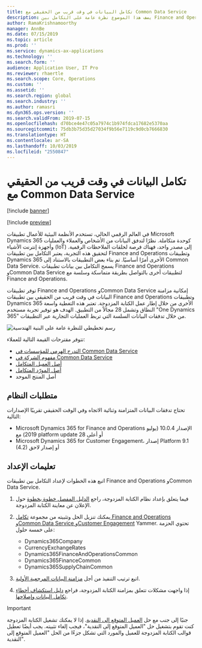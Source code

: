 ```yaml
---
title: تكامل البيانات في وقت قريب من الحقيقي مع Common Data Service
description: يصف هذا الموضوع نظرة عامة على التكامل بين Finance and Operations وCommon Data Service.
author: RamaKrishnamoorthy
manager: AnnBe
ms.date: 07/15/2019
ms.topic: article
ms.prod: ''
ms.service: dynamics-ax-applications
ms.technology: ''
ms.search.form: ''
audience: Application User, IT Pro
ms.reviewer: rhaertle
ms.search.scope: Core, Operations
ms.custom: ''
ms.assetid: ''
ms.search.region: global
ms.search.industry: ''
ms.author: ramasri
ms.dyn365.ops.version: ''
ms.search.validFrom: 2019-07-15
ms.openlocfilehash: d70bce4e47c05a7974c1b974fdca17682e5370aa
ms.sourcegitcommit: 75db3b75d35d27034f9b56e7119c9d0cb7666830
ms.translationtype: HT
ms.contentlocale: ar-SA
ms.lasthandoff: 10/03/2019
ms.locfileid: "2550847"
---
```

# <a name="near-real-time-data-integration-with-common-data-service"></a>تكامل البيانات في وقت قريب من الحقيقي مع Common Data Service

[!include [banner](../includes/banner.md)]

[!include [preview](../includes/preview-banner.md)]

في العالم الرقمي الحالي، تستخدم الأنظمة البيئية للأعمال تطبيقات Microsoft Dynamics 365 كوحدة متكاملة. نظرًا لتدفق البيانات من الأشخاص والعملاء والعمليات وأجهزة إنترنت الأشياء (IoT) إلى مصدر واحد، فهناك فرصة لحلقات الملاحظات الرقمية. لتحقيق هذه التجربة، يعتبر التكامل بين تطبيقات Finance and Operations وتطبيقات Dynamics 365 الأخرى أمرًا أساسيًا. تم بناء بعض التطبيقات بالاستناد إلى Common Data Service. يسمح التكامل بين بيانات تطبيقات Finance and Operations وCommon Data Service لتطبيقات أخرى بالتواصل بطريقة متماسكة وسلسة مع Finance and Operations.

توفر تطبيقات Finance and Operations وCommon Data Service إمكانية مزامنة البيانات في وقت قريب من الحقيقي بين تطبيقات Finance and Operations وتطبيقات Dynamics 365 الأخرى من خلال إطار عمل الكتابة المزدوجة. تعتبر هذه التغطية واسعة النطاق وتشمل 28 مجالاً من التطبيق. الهدف هو توفير تجربة مستخدم "One Dynamics 365" من خلال تدفقات البيانات السلسة التي تربط العمليات التجارية عبر التطبيقات.

![رسم تخطيطي للنظرة عامة على البنية الهندسية](media/dual-write-overview.jpg)

تتوفر مقترحات القيمة التالية للعملاء:

+ [التدرج الهرمي للمؤسسات في Common Data Service](dual-write-organization.md)
+ [مفهوم الشركة في Common Data Service](dual-write-company.md)
+ [أصل العميل المتكامل](dual-write-customer.md)
+ [أصل المورّد المتكامل](dual-write-vendor.md)
+ أصل المنتج الموحد

## <a name="system-requirements"></a>متطلبات النظام

تحتاج تدفقات البيانات المتزامنة وثنائية الاتجاه وفي الوقت الحقيقي تقريبًا الإصدارات التالية:

+ Microsoft Dynamics 365 for Finance and Operations الإصدار 10.0.4 (يوليو 2019) مع platform update 28 أو أعلى
+ Microsoft Dynamics 365 for Customer Engagement، إصدار Platform 9.1 (4.2) أو إصدار لاحق

## <a name="setup-instructions"></a>تعليمات الإعداد

اتبع هذه الخطوات لإعداد التكامل بين تطبيقات Finance and Operations وCommon Data Service.
    
1. فيما يتعلق بإعداد نظام الكتابة المزدوجة، راجع [الدليل المفصل خطوة بخطوة](https://aka.ms/dualwrite-docs) حول الإعلان عن معاينة الكتابة المزدوجة.
2. يمكنك تنزيل الحل وتثبيته من مجموعة [تكامل Finance and Operations وCommon Data Service وCustomer Engagement](https://www.yammer.com/dynamicsaxfeedbackprograms/#/threads/inGroup?type=in_group&feedId=66052096) Yammer. تحتوي الحزمة على خمسة حلول:

    + Dynamics365Company
    + CurrencyExchangeRates
    + Dynamics365FinanceAndOperationsCommon
    + Dynamics365FinanceCommon
    + Dynamics365SupplyChainCommon

3. اتبع ترتيب التنفيذ من أجل [مزامنة البيانات المرجعية الأولية](dual-write-initial.md).
4. إذا واجهت مشكلات تتعلق بمزامنة الكتابة المزدوجة، فراجع [دليل استكشاف أخطاء تكامل البيانات وإصلاحها](dual-write-troubleshooting.md).

> [!IMPORTANT]
> لا يمكنك تشغيل الكتابة المزدوجة‏‎ جنبًا إلى جنب مع حل [العميل المتوقع إلى النقدية‬](https://docs.microsoft.com/dynamics365/unified-operations/supply-chain/sales-marketing/accounts-template-mapping-direct). إذا كنت تقوم بتشغيل حل "العميل المتوقع إلى النقدية‬"، فيجب إلغاء تثبيته. يجب أيضًا تعطيل قوالب الكتابة المزدوجة للعميل والمورد التي تشكل جزءًا من الحل "العميل المتوقع إلى النقدية‬".
